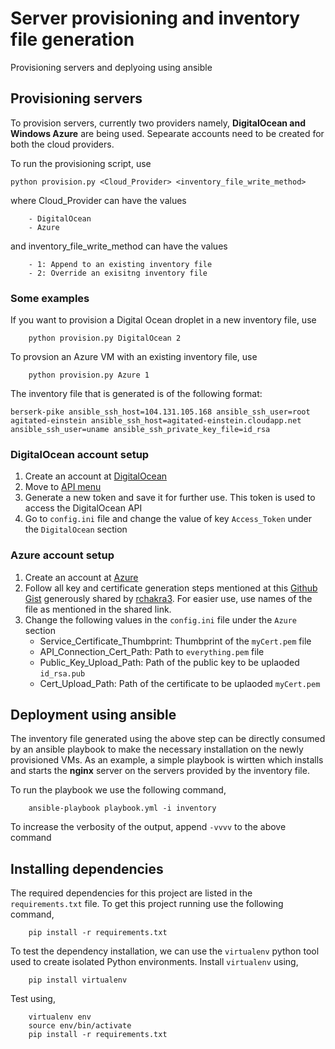 # Server provisioning and inventory file generation
Provisioning servers and deplyoing using ansible

## Provisioning servers
To provision servers, currently two providers namely, **DigitalOcean and Windows Azure** are being used. Sepearate accounts need to be created for both the cloud providers.

To run the provisioning script, use
```
python provision.py <Cloud_Provider> <inventory_file_write_method>
```
where Cloud_Provider can have the values

		- DigitalOcean  
		- Azure
and inventory_file_write_method can have the values
		
        - 1: Append to an existing inventory file
		- 2: Override an exisitng inventory file

### Some examples
If you want to provision a Digital Ocean droplet in a new inventory file, use
```
    python provision.py DigitalOcean 2
```
To provsion an Azure VM with an existing inventory file, use
```
    python provision.py Azure 1
```
The inventory file that is generated is of the following format:
```
berserk-pike ansible_ssh_host=104.131.105.168 ansible_ssh_user=root
agitated-einstein ansible_ssh_host=agitated-einstein.cloudapp.net ansible_ssh_user=uname ansible_ssh_private_key_file=id_rsa
```

### DigitalOcean account setup
1. Create an account at [DigitalOcean](https://cloud.digitalocean.com/registrations/new "DigitalOcean Signup")
2. Move to [API menu](https://cloud.digitalocean.com/settings/applications)
3. Generate a new token and save it for further use. This token is used to access the DigitalOcean API
4. Go to `config.ini` file and change the value of key `Access_Token` under the `DigitalOcean` section

### Azure account setup
1. Create an account at [Azure](https://azure.microsoft.com/en-us/pricing/free-trial/ "Microsoft Azure Singup")
2. Follow all key and certificate generation steps mentioned at this [Github Gist](https://gist.github.com/rchakra3/b6703a9d5c66e6fc9a7d) generously shared by [rchakra3](https://gist.github.com/rchakra3). For easier use, use names of the file as mentioned in the shared link.   
3. Change the following values in the `config.ini` file under the `Azure` section
    - Service_Certificate_Thumbprint: Thumbprint of the `myCert.pem` file 
    - API_Connection_Cert_Path: Path to `everything.pem` file
    - Public_Key_Upload_Path: Path of the public key to be uplaoded `id_rsa.pub`
    - Cert_Upload_Path: Path of the certificate to be uplaoded `myCert.pem` 
   

## Deployment using ansible
The inventory file generated using the above step can be directly consumed by an ansible playbook to make the necessary installation on the newly provisioned VMs.
As an example, a simple playbook is wirtten which installs and starts the **nginx** server on the servers provided by the inventory file.

To run the playbook we use the following command,
```
    ansible-playbook playbook.yml -i inventory
```
To increase the verbosity of the output, append `-vvvv` to the above command

## Installing dependencies
The required dependencies for this project are listed in the `requirements.txt` file. To get this project running use the following command,
```
	pip install -r requirements.txt
```

To test the dependency installation, we can use the `virtualenv` python tool used to create isolated Python environments.
Install `virtualenv` using,
```
	pip install virtualenv
``` 
Test using,
```
    virtualenv env
	source env/bin/activate
	pip install -r requirements.txt
```
